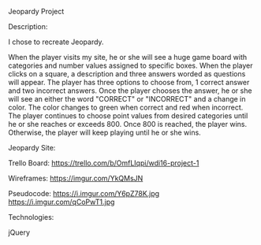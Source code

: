 Jeopardy Project 

Description:

I chose to recreate Jeopardy.

When the player visits my site, he or she will see a huge game board with categories and number values assigned to specific boxes. When the player clicks on a square, a description and three answers worded as questions will appear. The player has three options to choose from, 1 correct answer and two incorrect answers. Once the player chooses the answer, he or she will see an either the word "CORRECT" or "INCORRECT" and a change in color. The color changes to green when correct and red when incorrect. The player continues to choose point values from desired categories until he or she reaches or exceeds 800. Once 800 is reached, the player wins. Otherwise, the player will keep playing until he or she wins. 

Jeopardy Site:

Trello Board: https://trello.com/b/OmfLIqpi/wdi16-project-1

Wireframes:
https://imgur.com/YkQMsJN

Pseudocode: 
https://i.imgur.com/Y6pZ78K.jpg
https://i.imgur.com/qCoPwT1.jpg

Technologies:

jQuery




